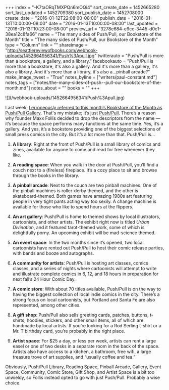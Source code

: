 +++
index = "-K7taORqTMXPQn6mOQi4"
sort_create_date = 1452665280
sort_last_updated = 1452709380
sort_publish_date = 1452708000
create_date = "2016-01-12T22:08:00-08:00"
publish_date = "2016-01-13T10:00:00-08:00"
date = "2016-01-13T10:00:00-08:00"
last_updated = "2016-01-13T10:23:00-08:00"
preview_url = "3278e684-e9cc-3445-d0c1-38ea12c8fa66"
name = "The many sides of Push/Pull, our Bookstore of the Month"
title = "The many sides of Push/Pull, our Bookstore of the Month"
type = "Column"
link = ""
shareimage = "http://seattlereviewofbooks.com/webhook-uploads/1452664956341/Push%3Apull.jpg"
twitterauto = "Push/Pull is more than a bookstore, a gallery, and a library."
facebookauto = "Push/Pull is more than a bookstore, it's also a gallery. And it's more than a gallery, it's also a library. And it's more than a library, it's also a...pinball arcade?"
make_image_tweet = "True"
notes_byline = ["writers/paul-constant.md"]
notes_tags = ["notes/the-many-sides-of-push--pull-our-bookstore-of-the-month.md"]
notes_about = ""
books = ""
+++
<p class="image">![](/webhook-uploads/1452664956341/Push%3Apull.jpg)</p>

Last week, [I erroneously referred to this month’s Bookstore of the Month as Push/Pull Gallery](http://seattlereviewofbooks.com/notes/2016/01/06/pushpull-gallery-is-our-january-bookstore-of-the-month/). That's my mistake; it’s just [Push/Pull](http://pushpullseattle.weebly.com/). There’s a reason why founder Maxx Follis decided to drop the descriptors from the name — it’s because the space performs many functions at the same time. Yes, it’s a gallery. And yes, it’s a bookstore providing one of the biggest selections of small press comics in the city. But it’s a lot more than that. Push/Pull is…

1. **A library**: Right at the front of Push/Pull is a small library of comics and zines, available for anyone to come and read for free whenever they like. 

2. **A reading space**: When you walk in the door at Push/Pull, you’ll find a couch next to a (fireless) fireplace. It’s a cozy place to sit and browse through the books in the library.

3. **A pinball arcade**: Next to the couch are two pinball machines. One of the pinball machines is roller-derby themed, and the other is skateboard-themed. Both games have amazing 1980s art featuring people in very tight pants acting way too sexily. A change machine is available for those who like to spend hours at the flippers.

4. **An art gallery**: Push/Pull is home to themed shows by local illustrators, cartoonists, and other artists. The exhibit right now is titled *Urban Divination*, and it featured tarot-themed work, some of which is delightfully porny. An upcoming exhibit will be mad-science themed.

5. **An event space**: In the two months since it’s opened, two local cartoonists have rented out Push/Pull to host their comic release parties, with bands and booze and autographs.

6. **A community for artists**: Push/Pull is hosting art classes, comics classes, and a series of nights where cartoonists will attempt to write and illustrate complete comics in 6, 12, and 18 hours in preparation for next fall’s 24 Hour Comic Day.

7. **A comic store**: With about 70 titles available, Push/Pull is on the way to having the biggest collection of local indie comics in the city. There’s a strong focus on local cartoonists, but Portland and Santa Fe are also represented, among other cities.

8. **A gift shop**: Push/Pull also sells greeting cards, patches, buttons, t-shirts, hoodies, stickers, and other small items, all of which are handmade by local artists. If you’re looking for a Rod Serling t-shirt or a Mr. T birthday card, you’re probably in the right place. 

9. **Artist space**: For $25 a day, or less per week, artists can rent a large easel or one of two desks in a separate room in the back of the space. Artists also have access to a kitchen, a bathroom, free wifi, a large treasure trove of art supplies, and “usually coffee and tea.”

Obviously, Push/Pull Library, Reading Space, Pinball Arcade, Gallery, Event Space, Community, Comic Store, Gift Shop, and Artist Space is a bit too unwieldy, so Follis instead opted to go with just Push/Pull. Probably a wise choice.

